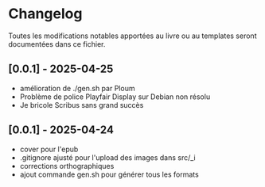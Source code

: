 # Changelog

Toutes les modifications notables apportées au livre ou au templates seront documentées dans ce fichier.

## [0.0.1] - 2025-04-25

- amélioration de ./gen.sh par Ploum
- Problème de police Playfair Display sur Debian non résolu
- Je bricole Scribus sans grand succès

## [0.0.1] - 2025-04-24

- cover pour l'epub
- .gitignore ajusté pour l'upload des images dans src/_i
- corrections orthographiques
- ajout commande gen.sh pour générer tous les formats